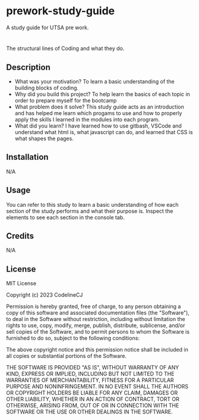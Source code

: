 # prework-study-guide
A study guide for UTSA pre work.

# <Introduction to Coding>
The structural lines of Coding and what they do.

## Description

- What was your motivation? To learn a basic understanding of the building blocks of coding.
- Why did you build this project? To help learn the basics of each topic in order to prepare myself for the bootcamp
- What problem does it solve? This study guide acts as an introduction and has helped me learn which progams to use and how to properly apply the skills I learned in the modules into each program.
- What did you learn? I have learned how to use gitbash, VSCode and understand what html is, what javascript can do, and learned that CSS is what shapes the pages.

## Installation

N/A

## Usage

You can refer to this study to learn a basic understanding of how each section of the study performs and what their purpose is. Inspect the elements to see each section in the console tab.

## Credits

N/A

## License

MIT License

Copyright (c) 2023 CodelineCJ

Permission is hereby granted, free of charge, to any person obtaining a copy
of this software and associated documentation files (the "Software"), to deal
in the Software without restriction, including without limitation the rights
to use, copy, modify, merge, publish, distribute, sublicense, and/or sell
copies of the Software, and to permit persons to whom the Software is
furnished to do so, subject to the following conditions:

The above copyright notice and this permission notice shall be included in all
copies or substantial portions of the Software.

THE SOFTWARE IS PROVIDED "AS IS", WITHOUT WARRANTY OF ANY KIND, EXPRESS OR
IMPLIED, INCLUDING BUT NOT LIMITED TO THE WARRANTIES OF MERCHANTABILITY,
FITNESS FOR A PARTICULAR PURPOSE AND NONINFRINGEMENT. IN NO EVENT SHALL THE
AUTHORS OR COPYRIGHT HOLDERS BE LIABLE FOR ANY CLAIM, DAMAGES OR OTHER
LIABILITY, WHETHER IN AN ACTION OF CONTRACT, TORT OR OTHERWISE, ARISING FROM,
OUT OF OR IN CONNECTION WITH THE SOFTWARE OR THE USE OR OTHER DEALINGS IN THE
SOFTWARE.